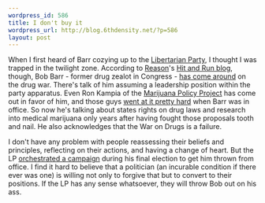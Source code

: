 ```yaml
--- 
wordpress_id: 586
title: I don't buy it
wordpress_url: http://blog.6thdensity.net/?p=586
layout: post
---
```

When I first heard of Barr cozying up to the <a href="http://www.lp.org">Libertarian Party</a>, I thought I was trapped in the twilight zone.  According to <a href="http://reason.com">Reason</a>'s <a href="http://www.reason.com/blog/">Hit and Run blog</a>, though, Bob Barr - former drug zealot in Congress - <a href="http://www.reason.com/blog/show/117470.html">has come around</a> on the drug war.  There's talk of him assuming a leadership position within the party apparatus.  Even Ron Kampia of the <a href="http://www.mpp.org/">Marijuana Policy Project</a> has come out in favor of him, and those guys <a href="http://stopthedrugwar.org/chronicle-old/179/theinquisition.shtml">went at it pretty hard</a> when Barr was in office.  So now he's talking about states rights on drug laws and research into medical marijuana only years after having fought those proposals tooth and nail.  He also acknowledges that the War on Drugs is a failure.

I don't have any problem with people reassessing their beliefs and principles, reflecting on their actions, and having a change of heart.  But the LP <a href="http://stopthedrugwar.org/chronicle/249/lpads.shtml">orchestrated a campaign</a> during his final election to get him thrown from office.  I find it hard to believe that a politician (an incurable condition if there ever was one) is willing not only to forgive that but to convert to their positions.  If the LP has any sense whatsoever, they will throw Bob out on his ass.
